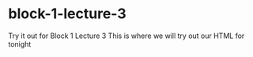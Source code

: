 # block-1-lecture-3
Try it out for Block 1 Lecture 3
This is where we will try out our HTML for tonight